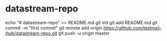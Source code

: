 # datastream-repo

echo "# datastream-repo" >> README.md
git init
git add README.md
git commit -m "first commit"
git remote add origin https://github.com/testmail-ihub/datastream-repo.git
git push -u origin master
